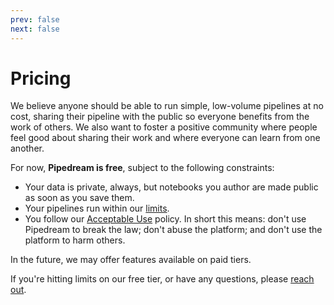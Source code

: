```yaml
---
prev: false
next: false
---
```


# Pricing

We believe anyone should be able to run simple, low-volume pipelines at no cost, sharing their pipeline with the public so everyone benefits from the work of others. We also want to foster a positive community where people feel good about sharing their work and where everyone can learn from one another.

For now, **Pipedream is free**, subject to the following constraints:

- Your data is private, always, but notebooks you author are made public as soon as you save them.
- Your pipelines run within our [limits](/limits/).
- You follow our [Acceptable Use](https://pipedream.com/terms/#b-acceptable-use) policy. In short this means: don't use Pipedream to break the law; don't abuse the platform; and don't use the platform to harm others.

In the future, we may offer features available on paid tiers.

If you're hitting limits on our free tier, or have any questions, please [reach out](/support/).
